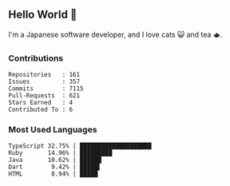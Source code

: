## Hello World 👋

I'm a Japanese software developer, and I love cats 😺 and tea 🫖.

### Contributions

    Repositories   : 161
    Issues         : 357
    Commits        : 7115
    Pull-Requests  : 621
    Stars Earned   : 4
    Contributed To : 6

### Most Used Languages

    TypeScript 32.75% | ████████████████████
    Ruby       14.96% | █████████
    Java       10.62% | ██████
    Dart        9.42% | █████▌
    HTML        8.94% | █████
